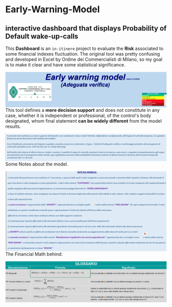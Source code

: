 # Early-Warning-Model
interactive dashboard that displays Probability of Default wake-up-calls
------
This **Dashboard** is an `in-itinere` project to evaluate the **Risk** associated to some financial indexes fluctuation.
The original tool was pretty confusing and developed in Excel by Ordine dei Commercialisti di Milano, so
my goal is to make it clear and have some statistical significance.

<img src="images\img1.jpeg" alt="img1" style="float: left; margin-right: 10px;" />
 
 This tool defines a **mere decision support** and does not constitute in any case,
 whether it is independent or professional, of the control's body designated, whom 
 final statement **can be widely different** from the model results. 
 
<img src="images\img2.jpeg" alt="img2" style="float: left; margin-right: 10px;" />
 
 Some Notes about the model. 

<img src="images\img3.jpeg" alt="img3" style="float: left; margin-right: 10px;" />

 The Financial Math behind: 
 
<img src="images\img4.jpeg" alt="img4" style="float: left; margin-right: 10px;" />
 
